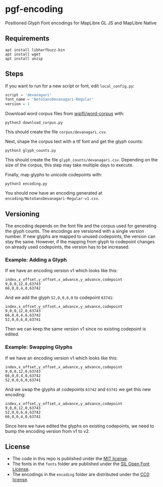 # pgf-encoding

Positioned Glyph Font encodings for MapLibre GL JS and MapLibre Native

## Requirements

```
apt install libharfbuzz-bin
apt install wget
apt install unzip
```

## Steps

If you want to run for a new script or font, edit `local_config.py`:

```py
script = 'devanagari'
font_name = 'NotoSansDevanagari-Regular'
version = 1
```

Download word corpus files from [wipfli/word-corpus](https://github.com/wipfli/word-corpus) with:

```
python3 download_corpus.py
```

This should create the file `corpus/devanagari.csv`.

Next, shape the corpus text with a ttf font and get the glyph counts:

```
python3 glyph_counts.py
```

This should create the file `glyph_counts/devanagari.csv`. Depending on the size of the corpus, this step may take multiple days to execute.

Finally, map glyphs to unicode codepoints with:

```
python3 encoding.py
```

You should now have an encoding generated at `encoding/NotoSansDevanagari-Regular-v1.csv`.

## Versioning

The encoding depends on the font file and the corpus used for generating the glyph counts. The encodings are versioned with a single version number. If new glyphs are mapped to unused codepoints, the version can stay the same. However, if the mapping from glyph to codepoint changes on already used codepoints, the version has to be increased.

### Example: Adding a Glyph

If we have an encoding version v1 which looks like this:

```
index,x_offset,y_offset,x_advance,y_advance,codepoint
9,0,0,12,0,63743
66,0,0,4,0,63742
```

And we add the glyph `52,0,0,6,0` to codepoint `63741`:

```
index,x_offset,y_offset,x_advance,y_advance,codepoint
9,0,0,12,0,63743
66,0,0,4,0,63742
52,0,0,6,0,63741
```

Then we can keep the same version v1 since no existing codepoint is edited.

### Example: Swapping Glyphs

If we have an encoding version v1 which looks like this:

```
index,x_offset,y_offset,x_advance,y_advance,codepoint
9,0,0,12,0,63743
66,0,0,4,0,63742
52,0,0,6,0,63741
```

And we swap the glyphs at codepoints `63742` and `63741` we get this new encoding:

```
index,x_offset,y_offset,x_advance,y_advance,codepoint
9,0,0,12,0,63743
52,0,0,6,0,63742
66,0,0,4,0,63741
```

Since here we have edited the glyphs on existing codepoints, we need to bump the encoding version from v1 to v2.

## License

- The code in this repo is published under the [MIT license](./LICENSE).
- The fonts in the `fonts` folder are published under the [SIL Open Font License](fonts/OFL.txt).
- The encodings in the `encoding` folder are distributed under the [CC0 license](encoding/CC0-LICENSE).
